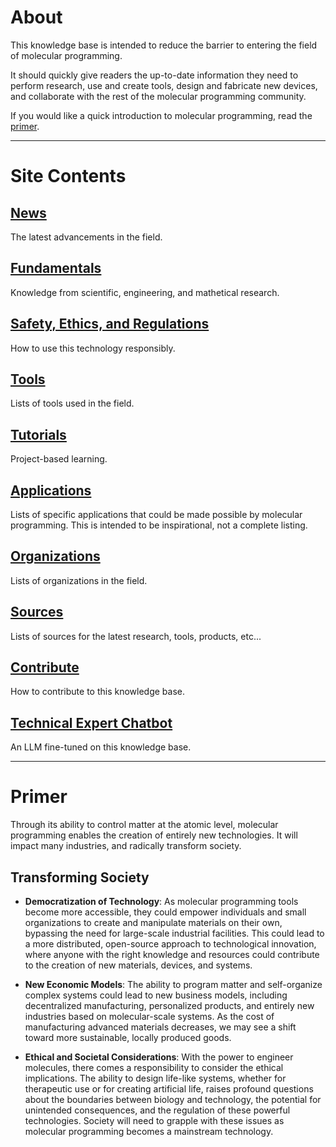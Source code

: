 # About

This knowledge base is intended to reduce the barrier to entering the field
of molecular programming.

It should quickly give readers the up-to-date information they need
to perform research, use and create tools, design and fabricate new devices, and
collaborate with the rest of the molecular programming community.

If you would like a quick introduction to molecular programming, read the [primer](#primer).

---

# Site Contents

## [News](news.md)

The latest advancements in the field.

## [Fundamentals](fundamentals/)

Knowledge from scientific, engineering, and mathetical research.

## [Safety, Ethics, and Regulations](safety_ethics_regulation/)

How to use this technology responsibly.

## [Tools](tools/)

Lists of tools used in the field.

## [Tutorials](tutorials)

Project-based learning.

## [Applications](applications/)

Lists of specific applications that could be made possible by molecular programming.
This is intended to be inspirational, not a complete listing.

## [Organizations](organizations/)

Lists of organizations in the field.

## [Sources](sources/)

Lists of sources for the latest research, tools, products, etc...

## [Contribute](contribute.md)

How to contribute to this knowledge base.

## [Technical Expert Chatbot](chatbot.md)

An LLM fine-tuned on this knowledge base.

---

# Primer

Through its ability to control matter at the atomic level, molecular programming enables
the creation of entirely new technologies. It will impact many industries, and radically
transform society.

## Transforming Society
- **Democratization of Technology**: As molecular programming tools become more accessible,
they could empower individuals and small organizations to create and manipulate materials
on their own, bypassing the need for large-scale industrial facilities. This could lead
to a more distributed, open-source approach to technological innovation, where anyone with
the right knowledge and resources could contribute to the creation of new materials,
devices, and systems.
   
- **New Economic Models**: The ability to program matter and self-organize complex systems
could lead to new business models, including decentralized manufacturing, personalized
products, and entirely new industries based on molecular-scale systems. As the cost of
manufacturing advanced materials decreases, we may see a shift toward more sustainable,
locally produced goods.
   
- **Ethical and Societal Considerations**: With the power to engineer molecules, there comes
a responsibility to consider the ethical implications. The ability to design life-like systems,
whether for therapeutic use or for creating artificial life, raises profound questions about
the boundaries between biology and technology, the potential for unintended consequences, and
the regulation of these powerful technologies. Society will need to grapple with these issues
as molecular programming becomes a mainstream technology.
